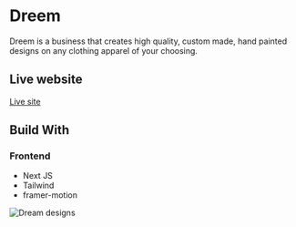 # Dreem

Dreem is a business that creates high quality, custom made, hand painted designs on any clothing apparel of your choosing.

## Live website

[Live site](https://dreem.netlify.app/)

## Build With

### Frontend

- Next JS
- Tailwind
- framer-motion

![Dream designs](https://github.com/user-attachments/assets/70500e03-eaa0-4600-bf59-1c972a27efeb)
